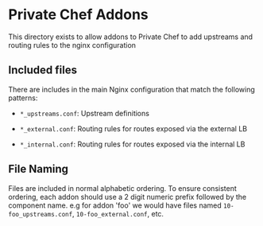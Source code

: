 Private Chef Addons
===================

This directory exists to allow addons to Private Chef to add upstreams and routing rules to the nginx configuration

Included files
-------------
There are includes in the main Nginx configuration that match the following patterns:

* `*_upstreams.conf`: Upstream definitions

* `*_external.conf`: Routing rules for routes exposed via the external LB

* `*_internal.conf`: Routing rules for routes exposed via the internal LB

File Naming
-----------
Files are included in normal alphabetic ordering.  To ensure consistent ordering, each addon should use a 2 digit numeric prefix followed by the component name.  e.g for addon 'foo' we would have files named `10-foo_upstreams.conf`, `10-foo_external.conf`, etc.
